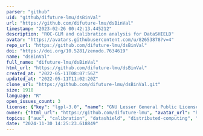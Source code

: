 ```yaml
---
parser: "github"
uid: "github/difuture-lmu/dsBinVal"
url: "https://github.com/difuture-lmu/dsBinVal"
timestamp: "2023-02-26 00:42:13.445212"
description: "ROC-GLM and calibration analysis for DataSHIELD"
avatar: "https://avatars.githubusercontent.com/u/82653878?v=4"
repo_url: "https://github.com/difuture-lmu/dsBinVal"
doi: "https://doi.org/10.5281/zenodo.7634619"
name: "dsBinVal"
full_name: "difuture-lmu/dsBinVal"
html_url: "https://github.com/difuture-lmu/dsBinVal"
created_at: "2022-05-11T08:07:56Z"
updated_at: "2022-05-11T11:02:20Z"
clone_url: "https://github.com/difuture-lmu/dsBinVal.git"
size: 1918
language: "R"
open_issues_count: 3
license: {"key": "lgpl-3.0", "name": "GNU Lesser General Public License v3.0", "spdx_id": "LGPL-3.0", "url": "https://api.github.com/licenses/lgpl-3.0", "node_id": "MDc6TGljZW5zZTEy"}
owner: {"html_url": "https://github.com/difuture-lmu", "avatar_url": "https://avatars.githubusercontent.com/u/82653878?v=4", "login": "difuture-lmu", "type": "Organization"}
topics: ["auc", "calibration", "datashield", "distributed-computing", "roc"]
date: "2024-11-30 14:25:23.618849"
---
```

